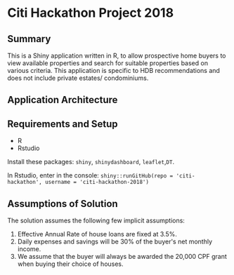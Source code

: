# Citi Hackathon Project 2018

## Summary
This is a Shiny application written in R, to allow prospective home buyers to view available properties and search for suitable properties based on various criteria. This application is specific to HDB recommendations and does not include private estates/ condominiums.

## Application Architecture

## Requirements and Setup
- R
- Rstudio

Install these packages: `shiny`, `shinydashboard`, `leaflet`,`DT`.

In Rstudio, enter in the console: `shiny::runGitHub(repo = 'citi-hackathon', username = 'citi-hackathon-2018')`


## Assumptions of Solution
The solution assumes the following few implicit assumptions:
1) Effective Annual Rate of house loans are fixed at 3.5%.
2) Daily expenses and savings will be 30% of the buyer's net monthly income.
3) We assume that the buyer will always be awarded the 20,000 CPF grant when buying their choice of houses.
